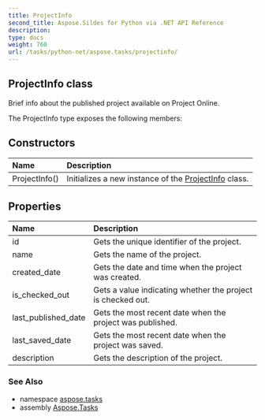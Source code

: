 ```yaml
---
title: ProjectInfo
second_title: Aspose.Sildes for Python via .NET API Reference
description: 
type: docs
weight: 760
url: /tasks/python-net/aspose.tasks/projectinfo/
---
```


## ProjectInfo class

Brief info about the published project available on Project Online.

The ProjectInfo type exposes the following members:
## Constructors
| Name | Description |
| :- | :- |
|ProjectInfo()|Initializes a new instance of the [ProjectInfo](/tasks/python-net/aspose.tasks/projectinfo/) class.|
## Properties
| Name | Description |
| :- | :- |
|id|Gets the unique identifier of the project.|
|name|Gets the name of the project.|
|created_date|Gets the date and time when the project was created.|
|is_checked_out|Gets a value indicating whether the project is checked out.|
|last_published_date|Gets the most recent date when the project was published.|
|last_saved_date|Gets the most recent date when the project was saved.|
|description|Gets the description of the project.|

### See Also

* namespace [aspose.tasks](/tasks/python-net/aspose.tasks/)
* assembly [Aspose.Tasks](/tasks/python-net/)

